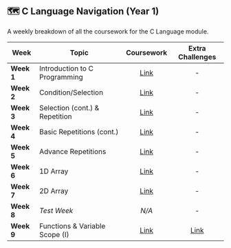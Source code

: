 ## 🗺️ C Language Navigation (Year 1)

A weekly breakdown of all the coursework for the C Language module.

| Week         | Topic                            | Coursework                                                                         | Extra Challenges                                                                           |
|--------------|----------------------------------|:----------------------------------------------------------------------------------:|:------------------------------------------------------------------------------------------:|
| **Week 1**   | Introduction to C Programming    | [Link](./Work/%5BYear%201%5D%20C%20Langauge%20Work/%5BWeek%201%5D/)                  |        -                                                                                   |
| **Week 2**   | Condition/Selection              | [Link](./Work/%5BYear%201%5D%20C%20Langauge%20Work/%5BWeek%202%5D/)                  |        -                                                                                   |
| **Week 3**   | Selection (cont.) & Repetition   | [Link](./Work/%5BYear%201%5D%20C%20Langauge%20Work/%5BWeek%203%5D/)                  |        -                                                                                   |
| **Week 4**   | Basic Repetitions (cont.)        | [Link](./Work/%5BYear%201%5D%20C%20Langauge%20Work/%5BWeek%204%5D/)                  |        -                                                                                   |
| **Week 5**   | Advance Repetitions              | [Link](./Work/%5BYear%201%5D%20C%20Langauge%20Work/%5BWeek%205%5D/)                  |        -                                                                                   |
| **Week 6**   | 1D Array                         | [Link](./Work/%5BYear%201%5D%20C%20Langauge%20Work/%5BWeek%206%5D/)                  |        -                                                                                   |
| **Week 7**   | 2D Array                         | [Link](./Work/%5BYear%201%5D%20C%20Langauge%20Work/%5BWeek%207%5D/)                  |        -                                                                                   |
| **Week 8**   | *Test Week*                      |                                  *N/A*                                       |        -                                                                                   |
| **Week 9**   | Functions & Variable Scope (I)   | [Link](./Work/%5BYear%201%5D%20C%20Langauge%20Work/%5BWeek%209%5D/)                  | [Link](./Work/%5BYear%201%5D%20C%20Langauge%20Work/%5BExtra%5D%20%5BWeek%209%5D/)           |
